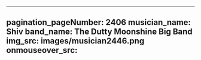 ------
pagination_pageNumber: 2406
musician_name: Shiv
band_name: The Dutty Moonshine Big Band
img_src: images/musician2446.png
onmouseover_src: 
------